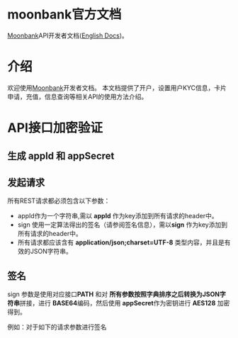 # moonbank官方文档

[Moonbank]API开发者文档([English Docs]())。

# 介绍

欢迎使用[Moonbank]开发者文档。 本文档提供了开户，设置用户KYC信息，卡片申请，充值，信息查询等相关API的使用方法介绍。

# API接口加密验证

## 生成 appId 和 appSecret

## 发起请求

所有REST请求都必须包含以下参数：

* appId作为一个字符串,需以 **appId** 作为key添加到所有请求的header中。
* sign 使用一定算法得出的签名（请参阅签名信息），需以**sign** 作为key添加到所有请求的header中。
* 所有请求都应该含有 **application/json;charset=UTF-8** 类型内容，并且是有效的JSON字符串。

## 签名

sign 参数是使用对应接口**PATH** 和对 **所有参数按照字典排序之后转换为JSON字符串**拼接，进行 **BASE64**编码，然后使用 **appSecret**作为密钥进行 **AES128** 加密得到。

例如：对于如下的请求参数进行签名


[Moonbank]: https://www.moonbank.me

[English Docs]: https://github.com/moonbank/moonbank-official-api-docs/blob/master/README.md